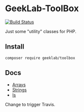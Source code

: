 # GeekLab-ToolBox
[![Build Status](https://travis-ci.com/ellisgl/GeekLab-ToolBox.svg?branch=master)](https://travis-ci.com/ellisgl/GeekLab-ToolBox)

Just some "utility" classes for PHP.


## Install
`composer require geeklab/toolbox`

## Docs
* [Arrays](docs/Arrays.md)
* [Strings](docs/Strings.md)
* [Is](docs/Is.md)


Change to trigger Travis.
